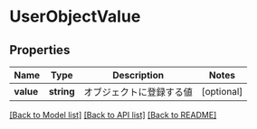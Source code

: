 # UserObjectValue

## Properties
Name | Type | Description | Notes
------------ | ------------- | ------------- | -------------
**value** | **string** | オブジェクトに登録する値 | [optional] 

[[Back to Model list]](../README.md#documentation-for-models) [[Back to API list]](../README.md#documentation-for-api-endpoints) [[Back to README]](../README.md)


